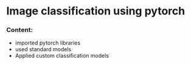 # Image classification using pytorch

### Content:
 * imported pytorch libraries
 * used standard models
 * Applied custom classification models

